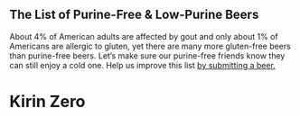 ## The List of Purine-Free & Low-Purine Beers
About 4% of American adults are affected by gout and only about 1% of Americans are allergic to gluten, yet there are many more gluten-free beers than purine-free beers. Let’s make sure our purine-free friends know they can still enjoy a cold one. Help us improve this list <a href="https://docs.google.com/forms/d/e/1FAIpQLSeD7TKSytJlDtr6dUp1CVFkmegmEJhliruga1Oz5cZP2bUqyQ/viewform">by submitting a beer.</a>

# Kirin Zero
